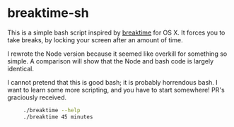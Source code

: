 # breaktime-sh

This is a simple bash script inspired by [breaktime](https://github.com/ncthis/breaktime/) for OS X. It forces you to take breaks, by locking your screen after an amount of time.

I rewrote the Node version because it seemed like overkill for something so simple. A comparison will show that the Node and bash code is largely identical.

I cannot pretend that this is good bash; it is probably horrendous bash. I want to learn some more scripting, and you have to start somewhere! PR's graciously received.

```sh
     ./breaktime --help
     ./breaktime 45 minutes
```
